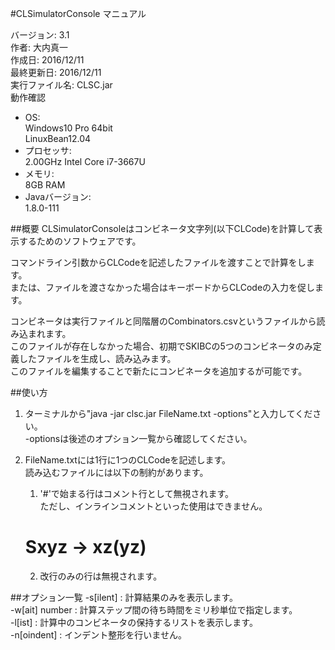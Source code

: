 #CLSimulatorConsole マニュアル

バージョン: 3.1  
作者: 大内真一  
作成日: 2016/12/11  
最終更新日: 2016/12/11  
実行ファイル名: CLSC.jar  
動作確認  
* OS:  
  Windows10 Pro 64bit  
  LinuxBean12.04
* プロセッサ:  
  2.00GHz Intel Core i7-3667U  
* メモリ:  
  8GB RAM  
* Javaバージョン:  
  1.8.0-111  

##概要
CLSimulatorConsoleはコンビネータ文字列(以下CLCode)を計算して表示するためのソフトウェアです。

コマンドライン引数からCLCodeを記述したファイルを渡すことで計算をします。  
または、ファイルを渡さなかった場合はキーボードからCLCodeの入力を促します。

コンビネータは実行ファイルと同階層のCombinators.csvというファイルから読み込まれます。  
このファイルが存在しなかった場合、初期でSKIBCの5つのコンビネータのみ定義したファイルを生成し、読み込みます。  
このファイルを編集することで新たにコンビネータを追加するが可能です。

##使い方
1. ターミナルから"java -jar clsc.jar FileName.txt -options"と入力してください。  
 -optionsは後述のオプション一覧から確認してください。
2. FileName.txtには1行に1つのCLCodeを記述します。  
 読み込むファイルには以下の制約があります。

    1. '#'で始まる行はコメント行として無視されます。  
     ただし、インラインコメントといった使用はできません。  
     # Sxyz -> xz(yz)  
    2. 改行のみの行は無視されます。

##オプション一覧
-s[ilent] : 計算結果のみを表示します。  
-w[ait] number : 計算ステップ間の待ち時間をミリ秒単位で指定します。  
-l[ist] : 計算中のコンビネータの保持するリストを表示します。  
-n[oindent] : インデント整形を行いません。
